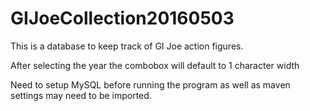 # GIJoeCollection20160503

This is a database to keep track of GI Joe action figures.  

After selecting the year the combobox will default to 1 character width

Need to setup MySQL before running the program as well as maven settings may need to be imported.




